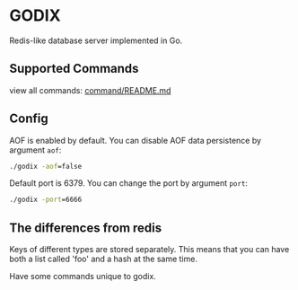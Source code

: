 # GODIX

Redis-like database server implemented in Go.

## Supported Commands
view all commands: [command/README.md](https://github.com/Quaestiox/godix/blob/master/command/README.md)

## Config
AOF is enabled by default. You can disable AOF data persistence by argument `aof`:
```cmd
./godix -aof=false
```
Default port is 6379. You can change the port by argument `port`:
```cmd
./godix -port=6666
```

## The differences from redis
Keys of different types are stored separately. This means that you can have both a list called 'foo' and a hash at the same time.

Have some commands unique to godix.
